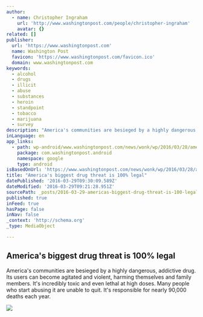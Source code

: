 ```yaml
---
author:
  - name: Christopher Ingraham
    url: 'http://www.washingtonpost.com/people/christopher-ingraham'
    avatar: {}
related: []
publisher:
  url: 'https://www.washingtonpost.com'
  name: Washington Post
  favicon: 'https://www.washingtonpost.com/favicon.ico'
  domain: www.washingtonpost.com
keywords:
  - alcohol
  - drugs
  - illicit
  - abuse
  - substances
  - heroin
  - standpoint
  - tobacco
  - marijuana
  - survey
description: "America's communities are besieged by a highly dangerous, addictive drug. Its users can become agitated and violent, harming themselves and family members. It's incredibly toxic and even lethal at high doses. Many people who start abusing it are unable to quit. It's responsible for nearly 90,000 deaths each year."
inLanguage: en
app_links:
  - path: wp-android/www.washingtonpost.com/news/wonk/wp/2016/03/28/americas-biggest-drug-threat-is-100-legal/
    package: com.washingtonpost.android
    namespace: google
    type: android
isBasedOnUrl: 'https://www.washingtonpost.com/news/wonk/wp/2016/03/28/americas-biggest-drug-threat-is-100-legal/'
title: "America's biggest drug threat is 100% legal"
datePublished: '2016-03-29T09:30:09.589Z'
dateModified: '2016-03-29T09:21:28.951Z'
sourcePath: _posts/2016-03-29-americas-biggest-drug-threat-is-100-legal.md
published: true
inFeed: true
hasPage: false
inNav: false
_context: 'http://schema.org'
_type: MediaObject

---
```

<article style=""><h1>America's biggest drug threat is 100% legal</h1><p>America's communities are besieged by a highly dangerous, addictive drug. Its users can become agitated and violent, harming themselves and family members. It's incredibly toxic and even lethal at high doses. Many people who start abusing it are unable to quit. It's responsible for nearly 90,000 deaths each year.</p><img src="http://img.washingtonpost.com/rf/image_908w/2010-2019/WashingtonPost/2016/03/14/Health-Environment-Science/Images/iStock_000056128358_XXXLarge1457981290.jpg" /></article>